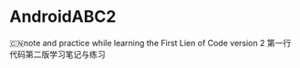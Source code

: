 # AndroidABC2
:cn:note and practice while learning the First Lien of Code version 2
第一行代码第二版学习笔记与练习
